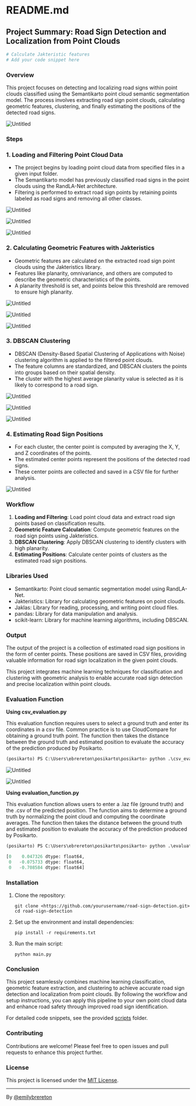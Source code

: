 
# README.md

## Project Summary: Road Sign Detection and Localization from Point Clouds

```python
# Calculate Jakteristic features
# Add your code snippet here

```

### Overview

This project focuses on detecting and localizing road signs within point clouds classified using the Semantikarto point cloud semantic segmentation model. The process involves extracting road sign point clouds, calculating geometric features, clustering, and finally estimating the positions of the detected road signs.

![Untitled](README%20md%203f59e16a1f8949b98773ddeea2f5e8e5/Untitled.png)

### Steps

### 1. Loading and Filtering Point Cloud Data

- The project begins by loading point cloud data from specified files in a given input folder.
- The Semantikarto model has previously classified road signs in the point clouds using the RandLA-Net architecture.
- Filtering is performed to extract road sign points by retaining points labeled as road signs and removing all other classes.

![Untitled](README%20md%203f59e16a1f8949b98773ddeea2f5e8e5/Untitled%201.png)

![Untitled](README%20md%203f59e16a1f8949b98773ddeea2f5e8e5/Untitled%202.png)

![Untitled](README%20md%203f59e16a1f8949b98773ddeea2f5e8e5/Untitled%203.png)

### 2. Calculating Geometric Features with Jakteristics

- Geometric features are calculated on the extracted road sign point clouds using the Jakteristics library.
- Features like planarity, omnivariance, and others are computed to describe the geometric characteristics of the points.
- A planarity threshold is set, and points below this threshold are removed to ensure high planarity.

![Untitled](README%20md%203f59e16a1f8949b98773ddeea2f5e8e5/Untitled%204.png)

![Untitled](README%20md%203f59e16a1f8949b98773ddeea2f5e8e5/Untitled%205.png)

![Untitled](README%20md%203f59e16a1f8949b98773ddeea2f5e8e5/Untitled%206.png)

### 3. DBSCAN Clustering

- DBSCAN (Density-Based Spatial Clustering of Applications with Noise) clustering algorithm is applied to the filtered point clouds.
- The feature columns are standardized, and DBSCAN clusters the points into groups based on their spatial density.
- The cluster with the highest average planarity value is selected as it is likely to correspond to a road sign.

![Untitled](README%20md%203f59e16a1f8949b98773ddeea2f5e8e5/Untitled%207.png)

![Untitled](README%20md%203f59e16a1f8949b98773ddeea2f5e8e5/Untitled%208.png)

![Untitled](README%20md%203f59e16a1f8949b98773ddeea2f5e8e5/Untitled%209.png)

### 4. Estimating Road Sign Positions

- For each cluster, the center point is computed by averaging the X, Y, and Z coordinates of the points.
- The estimated center points represent the positions of the detected road signs.
- These center points are collected and saved in a CSV file for further analysis.

![Untitled](README%20md%203f59e16a1f8949b98773ddeea2f5e8e5/Untitled%2010.png)

### Workflow

1. **Loading and Filtering**: Load point cloud data and extract road sign points based on classification results.
2. **Geometric Feature Calculation**: Compute geometric features on the road sign points using Jakteristics.
3. **DBSCAN Clustering**: Apply DBSCAN clustering to identify clusters with high planarity.
4. **Estimating Positions**: Calculate center points of clusters as the estimated road sign positions.

### Libraries Used

- Semantikarto: Point cloud semantic segmentation model using RandLA-Net.
- Jakteristics: Library for calculating geometric features on point clouds.
- Jaklas: Library for reading, processing, and writing point cloud files.
- pandas: Library for data manipulation and analysis.
- scikit-learn: Library for machine learning algorithms, including DBSCAN.

### Output

The output of the project is a collection of estimated road sign positions in the form of center points. These positions are saved in CSV files, providing valuable information for road sign localization in the given point clouds.

This project integrates machine learning techniques for classification and clustering with geometric analysis to enable accurate road sign detection and precise localization within point clouds.

### Evaluation Function

**********************************************Using csv_evaluation.py**********************************************

This evaluation function requires users to select a ground truth and enter its coordinates in a csv file. Common practice is to use CloudCompare for obtaining a ground truth point. The function then takes the distance between the ground truth and estimated position to evaluate the accuracy of the prediction produced by Posikarto.

```python
(posikarto) PS C:\Users\ebrereton\posikarto\posikarto> python .\csv_evaluation.py C:\Users\ebrereton\posikarto\posikarto\roadsign_position\roadsign_1_groundtruth_center_points.csv C:\Users\ebrereton\posikarto\posikarto\roadsign_position\roadsign_1_estimated_center_points.csv
```

![Untitled](README%20md%203f59e16a1f8949b98773ddeea2f5e8e5/Untitled%2011.png)

![Untitled](README%20md%203f59e16a1f8949b98773ddeea2f5e8e5/Untitled%2012.png)

************************Using evaluation_function.py************************

This evaluation function allows users to enter a .laz file (ground truth) and the .csv of the predicted position. The function aims to determine a ground truth by normalizing the point cloud and computing the coordinate averages. The function then takes the distance between the ground truth and estimated position to evaluate the accuracy of the prediction produced by Posikarto.

```python
(posikarto) PS C:\Users\ebrereton\posikarto\posikarto> python .\evaluation_function.py C:\Users\ebrereton\posikarto\posikarto\inputs\roadsigns_data_1.laz C:\Users\ebrereton\posikarto\posikarto\roadsign_position\center_points.csv
```

```python
[0    0.047326 dtype: float64, 
 0   -0.075733 dtype: float64, 
 0   -0.708584 dtype: float64]
```

### Installation

1. Clone the repository:
    
    ```
    git clone <https://github.com/yourusername/road-sign-detection.git>
    cd road-sign-detection
    
    ```
    
2. Set up the environment and install dependencies:
    
    ```
    pip install -r requirements.txt
    
    ```
    
3. Run the main script:
    
    ```
    python main.py
    
    ```
    

### Conclusion

This project seamlessly combines machine learning classification, geometric feature extraction, and clustering to achieve accurate road sign detection and localization from point clouds. By following the workflow and setup instructions, you can apply this pipeline to your own point cloud data and enhance road safety through improved road sign identification.

For detailed code snippets, see the provided [scripts](notion://www.notion.so/scripts/) folder.

### Contributing

Contributions are welcome! Please feel free to open issues and pull requests to enhance this project further.

### License

This project is licensed under the [MIT License](notion://www.notion.so/LICENSE).

---

By [@emilybrereton](https://github.com/emilybrereton)
